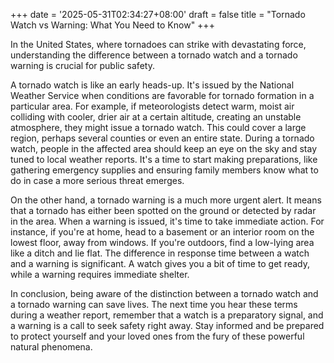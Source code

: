 +++
date = '2025-05-31T02:34:27+08:00'
draft = false
title = "Tornado Watch vs Warning: What You Need to Know"
+++

In the United States, where tornadoes can strike with devastating force, understanding the difference between a tornado watch and a tornado warning is crucial for public safety. 

A tornado watch is like an early heads-up. It's issued by the National Weather Service when conditions are favorable for tornado formation in a particular area. For example, if meteorologists detect warm, moist air colliding with cooler, drier air at a certain altitude, creating an unstable atmosphere, they might issue a tornado watch. This could cover a large region, perhaps several counties or even an entire state. During a tornado watch, people in the affected area should keep an eye on the sky and stay tuned to local weather reports. It's a time to start making preparations, like gathering emergency supplies and ensuring family members know what to do in case a more serious threat emerges.

On the other hand, a tornado warning is a much more urgent alert. It means that a tornado has either been spotted on the ground or detected by radar in the area. When a warning is issued, it's time to take immediate action. For instance, if you're at home, head to a basement or an interior room on the lowest floor, away from windows. If you're outdoors, find a low-lying area like a ditch and lie flat. The difference in response time between a watch and a warning is significant. A watch gives you a bit of time to get ready, while a warning requires immediate shelter.

In conclusion, being aware of the distinction between a tornado watch and a tornado warning can save lives. The next time you hear these terms during a weather report, remember that a watch is a preparatory signal, and a warning is a call to seek safety right away. Stay informed and be prepared to protect yourself and your loved ones from the fury of these powerful natural phenomena.